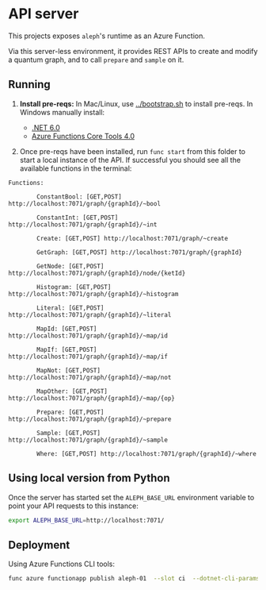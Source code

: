 # API server

This projects exposes `aleph`'s runtime as an Azure Function.

Via this server-less environment, it provides REST APIs to create and modify a quantum graph, and to call `prepare` and `sample` on it.

## Running

1. **Install pre-reqs:** In Mac/Linux, use [../bootstrap.sh](../bootstrap.sh) to install pre-reqs. In Windows manually install:
    * [.NET 6.0](https://dotnet.microsoft.com/en-us/download)
    * [Azure Functions Core Tools 4.0](https://learn.microsoft.com/en-us/azure/azure-functions/functions-run-local?#install-the-azure-functions-core-tools)
    
2. Once pre-reqs have been installed, run `func start` from this folder to start a local instance of the API. If successful you should see all the available functions in the terminal:

```
Functions:

        ConstantBool: [GET,POST] http://localhost:7071/graph/{graphId}/~bool

        ConstantInt: [GET,POST] http://localhost:7071/graph/{graphId}/~int

        Create: [GET,POST] http://localhost:7071/graph/~create

        GetGraph: [GET,POST] http://localhost:7071/graph/{graphId}

        GetNode: [GET,POST] http://localhost:7071/graph/{graphId}/node/{ketId}

        Histogram: [GET,POST] http://localhost:7071/graph/{graphId}/~histogram

        Literal: [GET,POST] http://localhost:7071/graph/{graphId}/~literal

        MapId: [GET,POST] http://localhost:7071/graph/{graphId}/~map/id

        MapIf: [GET,POST] http://localhost:7071/graph/{graphId}/~map/if

        MapNot: [GET,POST] http://localhost:7071/graph/{graphId}/~map/not

        MapOther: [GET,POST] http://localhost:7071/graph/{graphId}/~map/{op}

        Prepare: [GET,POST] http://localhost:7071/graph/{graphId}/~prepare

        Sample: [GET,POST] http://localhost:7071/graph/{graphId}/~sample

        Where: [GET,POST] http://localhost:7071/graph/{graphId}/~where
```

## Using local version from Python

Once the server has started set the `ALEPH_BASE_URL` environment variable to point your API requests to this instance:

```bash
export ALEPH_BASE_URL=http://localhost:7071/
```


## Deployment

Using Azure Functions CLI tools:

```bash
func azure functionapp publish aleph-01  --slot ci  --dotnet-cli-params " -r win-x64 /p:PublishReadyToRun=true" 
```